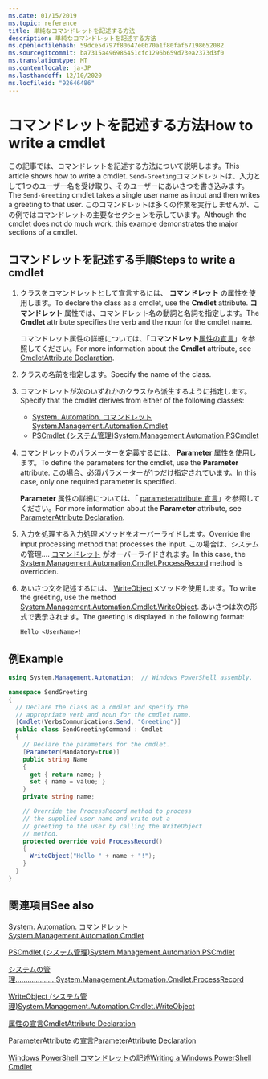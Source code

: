 ```yaml
---
ms.date: 01/15/2019
ms.topic: reference
title: 単純なコマンドレットを記述する方法
description: 単純なコマンドレットを記述する方法
ms.openlocfilehash: 59dce5d797f80647e0b70a1f80faf67198652082
ms.sourcegitcommit: ba7315a496986451cfc1296b659d73ea2373d3f0
ms.translationtype: MT
ms.contentlocale: ja-JP
ms.lasthandoff: 12/10/2020
ms.locfileid: "92646486"
---
```

# <a name="how-to-write-a-cmdlet"></a><span data-ttu-id="8068f-103">コマンドレットを記述する方法</span><span class="sxs-lookup"><span data-stu-id="8068f-103">How to write a cmdlet</span></span>

<span data-ttu-id="8068f-104">この記事では、コマンドレットを記述する方法について説明します。</span><span class="sxs-lookup"><span data-stu-id="8068f-104">This article shows how to write a cmdlet.</span></span> <span data-ttu-id="8068f-105">`Send-Greeting`コマンドレットは、入力として1つのユーザー名を受け取り、そのユーザーにあいさつを書き込みます。</span><span class="sxs-lookup"><span data-stu-id="8068f-105">The `Send-Greeting` cmdlet takes a single user name as input and then writes a greeting to that user.</span></span> <span data-ttu-id="8068f-106">このコマンドレットは多くの作業を実行しませんが、この例ではコマンドレットの主要なセクションを示しています。</span><span class="sxs-lookup"><span data-stu-id="8068f-106">Although the cmdlet does not do much work, this example demonstrates the major sections of a cmdlet.</span></span>

## <a name="steps-to-write-a-cmdlet"></a><span data-ttu-id="8068f-107">コマンドレットを記述する手順</span><span class="sxs-lookup"><span data-stu-id="8068f-107">Steps to write a cmdlet</span></span>

1. <span data-ttu-id="8068f-108">クラスをコマンドレットとして宣言するには、 **コマンドレット** の属性を使用します。</span><span class="sxs-lookup"><span data-stu-id="8068f-108">To declare the class as a cmdlet, use the **Cmdlet** attribute.</span></span> <span data-ttu-id="8068f-109">**コマンドレット** 属性では、コマンドレット名の動詞と名詞を指定します。</span><span class="sxs-lookup"><span data-stu-id="8068f-109">The **Cmdlet** attribute specifies the verb and the noun for the cmdlet name.</span></span>

   <span data-ttu-id="8068f-110">コマンドレット属性の詳細については、「**コマンドレット**[属性の宣言](cmdlet-attribute-declaration.md)」を参照してください。</span><span class="sxs-lookup"><span data-stu-id="8068f-110">For more information about the **Cmdlet** attribute, see [CmdletAttribute Declaration](cmdlet-attribute-declaration.md).</span></span>

2. <span data-ttu-id="8068f-111">クラスの名前を指定します。</span><span class="sxs-lookup"><span data-stu-id="8068f-111">Specify the name of the class.</span></span>

3. <span data-ttu-id="8068f-112">コマンドレットが次のいずれかのクラスから派生するように指定します。</span><span class="sxs-lookup"><span data-stu-id="8068f-112">Specify that the cmdlet derives from either of the following classes:</span></span>

   * [<span data-ttu-id="8068f-113">System. Automation. コマンドレット</span><span class="sxs-lookup"><span data-stu-id="8068f-113">System.Management.Automation.Cmdlet</span></span>](/dotnet/api/System.Management.Automation.Cmdlet)
   * [<span data-ttu-id="8068f-114">PSCmdlet (システム管理)</span><span class="sxs-lookup"><span data-stu-id="8068f-114">System.Management.Automation.PSCmdlet</span></span>](/dotnet/api/System.Management.Automation.PSCmdlet)

4. <span data-ttu-id="8068f-115">コマンドレットのパラメーターを定義するには、 **Parameter** 属性を使用します。</span><span class="sxs-lookup"><span data-stu-id="8068f-115">To define the parameters for the cmdlet, use the **Parameter** attribute.</span></span> <span data-ttu-id="8068f-116">この場合、必須パラメーターが1つだけ指定されています。</span><span class="sxs-lookup"><span data-stu-id="8068f-116">In this case, only one required parameter is specified.</span></span>

   <span data-ttu-id="8068f-117">**Parameter** 属性の詳細については、「 [parameterattribute 宣言](parameter-attribute-declaration.md)」を参照してください。</span><span class="sxs-lookup"><span data-stu-id="8068f-117">For more information about the **Parameter** attribute, see [ParameterAttribute Declaration](parameter-attribute-declaration.md).</span></span>

5. <span data-ttu-id="8068f-118">入力を処理する入力処理メソッドをオーバーライドします。</span><span class="sxs-lookup"><span data-stu-id="8068f-118">Override the input processing method that processes the input.</span></span> <span data-ttu-id="8068f-119">この場合は、システムの管理.... [コマンドレット](/dotnet/api/System.Management.Automation.Cmdlet.ProcessRecord) がオーバーライドされます。</span><span class="sxs-lookup"><span data-stu-id="8068f-119">In this case, the [System.Management.Automation.Cmdlet.ProcessRecord](/dotnet/api/System.Management.Automation.Cmdlet.ProcessRecord) method is overridden.</span></span>

6. <span data-ttu-id="8068f-120">あいさつ文を記述するには、 [WriteObject](/dotnet/api/System.Management.Automation.Cmdlet.WriteObject)メソッドを使用します。</span><span class="sxs-lookup"><span data-stu-id="8068f-120">To write the greeting, use the method [System.Management.Automation.Cmdlet.WriteObject](/dotnet/api/System.Management.Automation.Cmdlet.WriteObject).</span></span>
   <span data-ttu-id="8068f-121">あいさつは次の形式で表示されます。</span><span class="sxs-lookup"><span data-stu-id="8068f-121">The greeting is displayed in the following format:</span></span>

   ```Output
   Hello <UserName>!
   ```

## <a name="example"></a><span data-ttu-id="8068f-122">例</span><span class="sxs-lookup"><span data-stu-id="8068f-122">Example</span></span>

```csharp
using System.Management.Automation;  // Windows PowerShell assembly.

namespace SendGreeting
{
  // Declare the class as a cmdlet and specify the
  // appropriate verb and noun for the cmdlet name.
  [Cmdlet(VerbsCommunications.Send, "Greeting")]
  public class SendGreetingCommand : Cmdlet
  {
    // Declare the parameters for the cmdlet.
    [Parameter(Mandatory=true)]
    public string Name
    {
      get { return name; }
      set { name = value; }
    }
    private string name;

    // Override the ProcessRecord method to process
    // the supplied user name and write out a
    // greeting to the user by calling the WriteObject
    // method.
    protected override void ProcessRecord()
    {
      WriteObject("Hello " + name + "!");
    }
  }
}
```

## <a name="see-also"></a><span data-ttu-id="8068f-123">関連項目</span><span class="sxs-lookup"><span data-stu-id="8068f-123">See also</span></span>

[<span data-ttu-id="8068f-124">System. Automation. コマンドレット</span><span class="sxs-lookup"><span data-stu-id="8068f-124">System.Management.Automation.Cmdlet</span></span>](/dotnet/api/System.Management.Automation.Cmdlet)

[<span data-ttu-id="8068f-125">PSCmdlet (システム管理)</span><span class="sxs-lookup"><span data-stu-id="8068f-125">System.Management.Automation.PSCmdlet</span></span>](/dotnet/api/System.Management.Automation.PSCmdlet)

[<span data-ttu-id="8068f-126">システムの管理....................</span><span class="sxs-lookup"><span data-stu-id="8068f-126">System.Management.Automation.Cmdlet.ProcessRecord</span></span>](/dotnet/api/System.Management.Automation.Cmdlet.ProcessRecord)

[<span data-ttu-id="8068f-127">WriteObject (システム管理)</span><span class="sxs-lookup"><span data-stu-id="8068f-127">System.Management.Automation.Cmdlet.WriteObject</span></span>](/dotnet/api/System.Management.Automation.Cmdlet.WriteObject)

[<span data-ttu-id="8068f-128">属性の宣言</span><span class="sxs-lookup"><span data-stu-id="8068f-128">CmdletAttribute Declaration</span></span>](cmdlet-attribute-declaration.md)

[<span data-ttu-id="8068f-129">ParameterAttribute の宣言</span><span class="sxs-lookup"><span data-stu-id="8068f-129">ParameterAttribute Declaration</span></span>](parameter-attribute-declaration.md)

[<span data-ttu-id="8068f-130">Windows PowerShell コマンドレットの記述</span><span class="sxs-lookup"><span data-stu-id="8068f-130">Writing a Windows PowerShell Cmdlet</span></span>](writing-a-windows-powershell-cmdlet.md)
